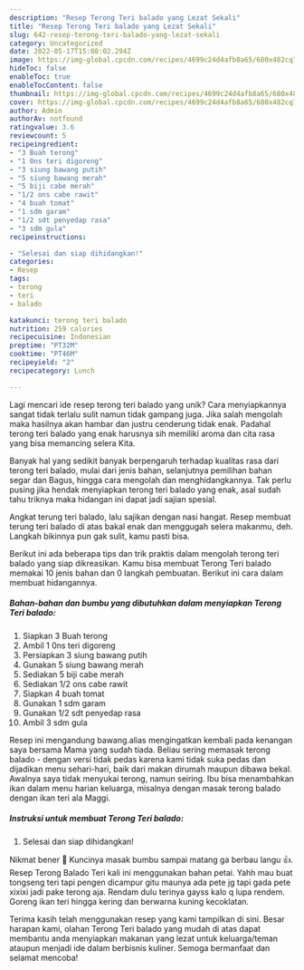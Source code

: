 ```yaml
---
description: "Resep Terong Teri balado yang Lezat Sekali"
title: "Resep Terong Teri balado yang Lezat Sekali"
slug: 642-resep-terong-teri-balado-yang-lezat-sekali
category: Uncategorized
date: 2022-05-17T15:08:02.294Z
image: https://img-global.cpcdn.com/recipes/4699c24d4afb8a65/680x482cq70/terong-teri-balado-foto-resep-utama.jpg
hideToc: false
enableToc: true
enableTocContent: false
thumbnail: https://img-global.cpcdn.com/recipes/4699c24d4afb8a65/680x482cq70/terong-teri-balado-foto-resep-utama.jpg
cover: https://img-global.cpcdn.com/recipes/4699c24d4afb8a65/680x482cq70/terong-teri-balado-foto-resep-utama.jpg
author: Admin
authorAv: notfound
ratingvalue: 3.6
reviewcount: 5
recipeingredient:
- "3 Buah terong"
- "1 0ns teri digoreng"
- "3 siung bawang putih"
- "5 siung bawang merah"
- "5 biji cabe merah"
- "1/2 ons cabe rawit"
- "4 buah tomat"
- "1 sdm garam"
- "1/2 sdt penyedap rasa"
- "3 sdm gula"
recipeinstructions:

- "Selesai dan siap dihidangkan!"
categories:
- Resep
tags:
- terong
- teri
- balado

katakunci: terong teri balado 
nutrition: 259 calories
recipecuisine: Indonesian
preptime: "PT32M"
cooktime: "PT46M"
recipeyield: "2"
recipecategory: Lunch

---
```





Lagi mencari ide resep terong teri balado yang unik? Cara menyiapkannya sangat tidak terlalu sulit namun tidak gampang juga. Jika salah mengolah maka hasilnya akan hambar dan justru cenderung tidak enak. Padahal terong teri balado yang enak harusnya sih memiliki aroma dan cita rasa yang bisa memancing selera Kita.





Banyak hal yang sedikit banyak berpengaruh terhadap kualitas rasa dari terong teri balado, mulai dari jenis bahan, selanjutnya pemilihan bahan segar dan Bagus, hingga cara mengolah dan menghidangkannya. Tak perlu pusing jika hendak menyiapkan terong teri balado yang enak,      asal sudah tahu triknya maka hidangan ini dapat jadi sajian spesial.














Angkat terung teri balado, lalu sajikan dengan nasi hangat. Resep membuat terung teri balado di atas bakal enak dan menggugah selera makanmu, deh. Langkah bikinnya pun gak sulit, kamu pasti bisa.






Berikut ini ada beberapa tips dan trik praktis dalam mengolah terong teri balado yang siap dikreasikan. Kamu bisa membuat Terong Teri balado memakai 10 jenis bahan dan 0 langkah pembuatan. Berikut ini cara dalam membuat hidangannya.

<!--inarticleads1-->

##### Bahan-bahan dan bumbu yang dibutuhkan dalam menyiapkan Terong Teri balado:

1. Siapkan 3 Buah terong
1. Ambil 1 0ns teri digoreng
1. Persiapkan 3 siung bawang putih
1. Gunakan 5 siung bawang merah
1. Sediakan 5 biji cabe merah
1. Sediakan 1/2 ons cabe rawit
1. Siapkan 4 buah tomat
1. Gunakan 1 sdm garam
1. Gunakan 1/2 sdt penyedap rasa
1. Ambil 3 sdm gula


Resep ini mengandung bawang.alias mengingatkan kembali pada kenangan saya bersama Mama yang sudah tiada. Beliau sering memasak terong balado - dengan versi tidak pedas karena kami tidak suka pedas dan dijadikan menu sehari-hari, baik dari makan dirumah maupun dibawa bekal. Awalnya saya tidak menyukai terong, namun seiring. Ibu bisa menambahkan ikan dalam menu harian keluarga, misalnya dengan masak terong balado dengan ikan teri ala Maggi. 

<!--inarticleads2-->

##### Instruksi untuk membuat Terong Teri balado:


1. Selesai dan siap dihidangkan!

Nikmat bener 🤤 Kuncinya masak bumbu sampai matang ga berbau langu 👍. Resep Terong Balado Teri kali ini menggunakan bahan petai. Yahh mau buat tongseng teri tapi pengen dicampur gitu maunya ada pete jg tapi gada pete xixixi jadi pake terong aja. Rendam dulu terinya gayss kalo q lupa rendem. Goreng ikan teri hingga kering dan berwarna kuning kecoklatan. 

Terima kasih telah menggunakan resep yang kami tampilkan di sini. Besar harapan kami, olahan Terong Teri balado yang mudah di atas dapat membantu anda menyiapkan makanan yang lezat untuk keluarga/teman ataupun menjadi ide dalam berbisnis kuliner. Semoga bermanfaat dan selamat mencoba!

